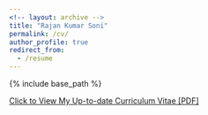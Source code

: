 ```yaml
---
<!-- layout: archive -->
title: "Rajan Kumar Soni"
permalink: /cv/
author_profile: true
redirect_from:
  - /resume
---
```


{% include base_path %}

 [Click to View My Up-to-date Curriculum Vitae [PDF]](http://rajanskumarsoni.github.io/files/files/Rajan_kumar_soni_resume_1.0.pdf)
